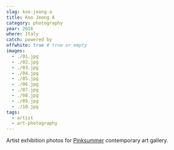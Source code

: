 ```yaml
---
slag: koo-jeong-a
title: Koo Jeong A
category: photography
year: 2016
where: Italy
catch: powered by
offwhite: true # true or empty
images:
  - ./01.jpg
  - ./02.jpg
  - ./03.jpg
  - ./04.jpg
  - ./05.jpg
  - ./06.jpg
  - ./07.jpg
  - ./08.jpg
  - ./09.jpg
  - ./10.jpg
tags:
  - artist
  - art-photography
---
```


Artist exhibition photos for [Pinksummer](http://pinksummer.com) contemporary art gallery.
